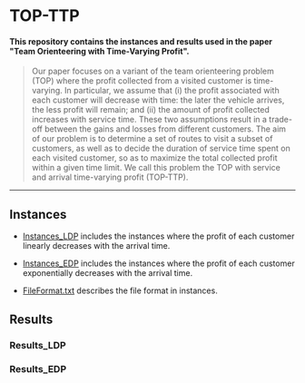 # TOP-TTP

#### This repository contains the instances and results used in the paper "Team Orienteering with Time-Varying Profit".
>Our paper focuses on a variant of the team orienteering problem (TOP) where the profit collected from a visited customer is time-varying. In particular, we assume that (i) the profit associated with each customer will decrease with time: the later the vehicle arrives, the less profit will remain; and (ii) the amount of profit collected increases with service time. These two assumptions result in a trade-off between the gains and losses from different customers. The aim of our problem is to determine a set of routes to visit a subset of customers, as well as to decide the duration of service time spent on each visited customer, so as to maximize the total collected profit within a given time limit. We call this problem the TOP with service and arrival time-varying profit (TOP-TTP).
---
## Instances
- [Instances_LDP](./Instances_LDP) includes the instances where the profit of each customer linearly decreases with the arrival time.

- [Instances_EDP](./Instances_EDP) includes the instances where the profit of each customer exponentially decreases with the arrival time.

- [FileFormat.txt](./FileFormat) describes the file format in instances.

## Results 
### Results_LDP
### Results_EDP
